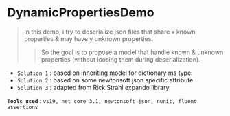 # DynamicPropertiesDemo

>In this demo, i try to deserialize json files that share x known properties & may have y unknown properties.
>>So the goal is to propose a model that handle known & unknown properties (without loosing them during deserialization).

- `Solution 1` : based on inheriting model for dictionary ms type.
- `Solution 2` : based on some newtonsoft json specific attribute.
- `Solution 3` : adapted from Rick Strahl expando library.

**`Tools used`** : `vs19, net core 3.1, newtonsoft json, nunit, fluent assertions`
